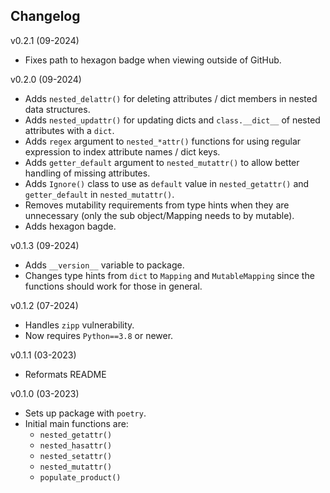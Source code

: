 Changelog
--------

v0.2.1 (09-2024)

 - Fixes path to hexagon badge when viewing outside of GitHub.

v0.2.0 (09-2024)

 - Adds `nested_delattr()` for deleting attributes / dict members
   in nested data structures.
 - Adds `nested_updattr()` for updating dicts and `class.__dict__` of 
   nested attributes with a `dict`.
 - Adds `regex` argument to `nested_*attr()` functions for using 
   regular expression to index attribute names / dict keys.
 - Adds `getter_default` argument to `nested_mutattr()` to allow 
   better handling of missing attributes.
 - Adds `Ignore()` class to use as `default` value in `nested_getattr()`
   and `getter_default` in `nested_mutattr()`.
 - Removes mutability requirements from type hints when they are
   unnecessary (only the sub object/Mapping needs to by mutable).
 - Adds hexagon bagde.

v0.1.3 (09-2024)

 - Adds `__version__` variable to package.
 - Changes type hints from `dict` to `Mapping` and `MutableMapping` 
   since the functions should work for those in general. 

v0.1.2 (07-2024)
 - Handles `zipp` vulnerability.
 - Now requires `Python==3.8` or newer.

v0.1.1 (03-2023)
 - Reformats README

v0.1.0 (03-2023)
 - Sets up package with `poetry`.
 - Initial main functions are: 
    - `nested_getattr()`
    - `nested_hasattr()`
    - `nested_setattr()`
    - `nested_mutattr()`
    - `populate_product()`